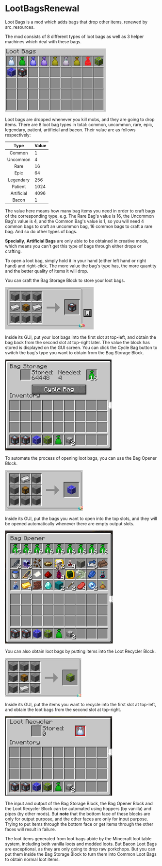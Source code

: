 # LootBagsRenewal

Loot Bags is a mod which adds bags that drop other items, renewed by src_resources.

The mod consists of 8 different types of loot bags as well as 3 helper machines which deal with these bags.

![Screenshot](readme/Screenshot_20250329_215351.png)

Loot bags are dropped whenever you kill mobs, and they are going to drop items. There are 8 loot bag types in total:
common, uncommon, rare, epic, legendary, patient, artificial and bacon. Their value are as follows respectively:

|  **Type**  | **Value** |
|:----------:|-----------|
|   Common   | 1         |
|  Uncommon  | 4         |
|    Rare    | 16        |
|    Epic    | 64        |
| Legendary  | 256       |
|  Patient   | 1024      |
| Artificial | 4096      |
|   Bacon    | 1         |

The value here means how many bag items you need in order to craft bags of the corresponding type. e.g. The Rare Bag's
value is 16, the Uncommon Bag's value is 4, and the Common Bag's value is 1, so you will need 4 common bags to craft an
uncommon bag, 16 common bags to craft a rare bag. And so do other types of bags.

**Specially**, **Artificial Bags** are only able to be obtained in creative mode, which means you can't get this type
of bags through either drops or crafting.

To open a loot bag, simply hold it in your hand (either left hand or right hand) and right-click. The more value the
bag's type has, the more quantity and the better quality of items it will drop.

You can craft the Bag Storage Block to store your loot bags.

![Screenshot](readme/Screenshot_20250329_221653.png)

Inside its GUI, put your loot bags into the first slot at top-left, and obtain the bag back from the second slot at
top-right later. The value the block has stored is displayed on the GUI screen. You can click the Cycle Bag button to
switch the bag's type you want to obtain from the Bag Storage Block.

![Screenshot](readme/Screenshot_20250329_222405.png)

To automate the process of opening loot bags, you can use the Bag Opener Block.

![Screenshot](readme/Screenshot_20250329_222508.png)

Inside its GUI, put the bags you want to open into the top slots, and they will be opened automatically whenever there
are empty output slots.

![Screenshot](readme/Screenshot_20250329_222845.png)

You can also obtain loot bags by putting items into the Loot Recycler Block.

![Screenshot](readme/Screenshot_20250329_224036.png)

Inside its GUI, put the items you want to recycle into the first slot at top-left, and obtain the loot bags from the
second slot at top-right.

![Screenshot](readme/Screenshot_20250329_223420.png)

The input and output of the Bag Storage Block, the Bag Opener Block and the Loot Recycler Block can be automated using
hoppers (by vanilla) and pipes (by other mods). But **note** that the bottom face of these blocks are only for output
purpose, and the other faces are only for input purpose. Trying to put items through the bottom face or get items
through the other faces will result in failure.

The loot items generated from loot bags abide by the Minecraft loot table system, including both vanilla loots and
modded loots. But Bacon Loot Bags are exceptional, as they are only going to drop raw porkchops. But you can put them
inside the Bag Storage Block to turn them into Common Loot Bags to obtain normal loot items.

